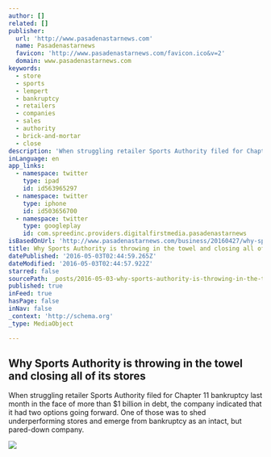 ```yaml
---
author: []
related: []
publisher:
  url: 'http://www.pasadenastarnews.com'
  name: Pasadenastarnews
  favicon: 'http://www.pasadenastarnews.com/favicon.ico&v=2'
  domain: www.pasadenastarnews.com
keywords:
  - store
  - sports
  - lempert
  - bankruptcy
  - retailers
  - companies
  - sales
  - authority
  - brick-and-mortar
  - close
description: 'When struggling retailer Sports Authority filed for Chapter 11 bankruptcy last month in the face of more than $1 billion in debt, the company indicated that it had two options going forward. One of those was to shed underperforming stores and emerge from bankruptcy as an intact, but pared-down company.'
inLanguage: en
app_links:
  - namespace: twitter
    type: ipad
    id: id563965297
  - namespace: twitter
    type: iphone
    id: id503656700
  - namespace: twitter
    type: googleplay
    id: com.spreedinc.providers.digitalfirstmedia.pasadenastarnews
isBasedOnUrl: 'http://www.pasadenastarnews.com/business/20160427/why-sports-authority-is-throwing-in-the-towel-and-closing-all-of-its-stores'
title: Why Sports Authority is throwing in the towel and closing all of its stores
datePublished: '2016-05-03T02:44:59.265Z'
dateModified: '2016-05-03T02:44:57.922Z'
starred: false
sourcePath: _posts/2016-05-03-why-sports-authority-is-throwing-in-the-towel-and-closing-al.md
published: true
inFeed: true
hasPage: false
inNav: false
_context: 'http://schema.org'
_type: MediaObject

---
```

<article style=""><h1>Why Sports Authority is throwing in the towel and closing all of its stores</h1><p>When struggling retailer Sports Authority filed for Chapter 11 bankruptcy last month in the face of more than $1 billion in debt, the company indicated that it had two options going forward. One of those was to shed underperforming stores and emerge from bankruptcy as an intact, but pared-down company.</p><img src="http://www.pasadenastarnews.com/apps/pbcsi.dll/storyimage/LD/20160427/NEWS/160429541/AR/0/AR-160429541.jpg?Maxh=1500&amp;Maxw=1500" /></article>